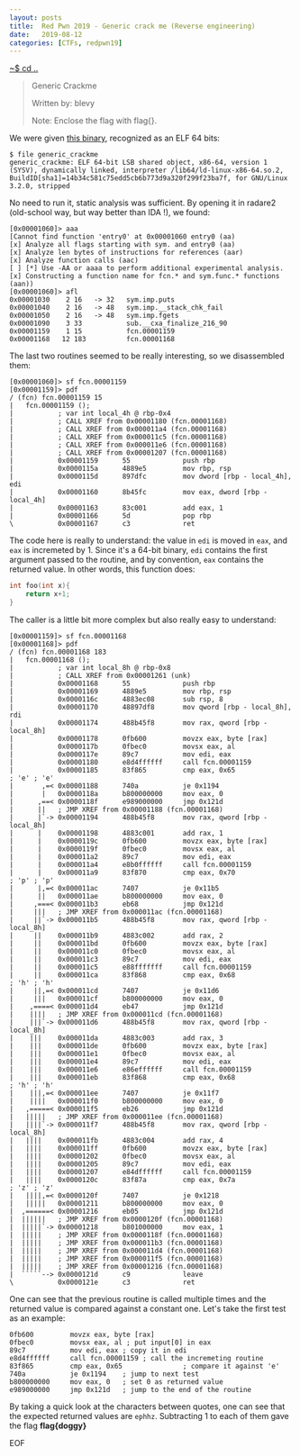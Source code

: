 ```yaml
---
layout: posts
title:  Red Pwn 2019 - Generic crack me (Reverse engineering)
date:   2019-08-12
categories: [CTFs, redpwn19]
---
```


[~$ cd ..](/ctfs/redpwn19/2019/08/12/index.html)

>Generic Crackme
>
>Written by: blevy
>
>Note: Enclose the flag with flag{}.

We were given [this binary](/assets/res/CTFs/redpwn19/generic_crackme/generic_crackme), recognized as an ELF 64 bits:

```
$ file generic_crackme
generic_crackme: ELF 64-bit LSB shared object, x86-64, version 1 (SYSV), dynamically linked, interpreter /lib64/ld-linux-x86-64.so.2, BuildID[sha1]=14b34c581c75edd5cb6b773d9a320f299f23ba7f, for GNU/Linux 3.2.0, stripped
```

No need to run it, static analysis was sufficient. By opening it in radare2 (old-school way, but way better than IDA !), we found:

```
[0x00001060]> aaa
[Cannot find function 'entry0' at 0x00001060 entry0 (aa)
[x] Analyze all flags starting with sym. and entry0 (aa)
[x] Analyze len bytes of instructions for references (aar)
[x] Analyze function calls (aac)
[ ] [*] Use -AA or aaaa to perform additional experimental analysis.
[x] Constructing a function name for fcn.* and sym.func.* functions (aan))
[0x00001060]> afl
0x00001030    2 16   -> 32   sym.imp.puts
0x00001040    2 16   -> 48   sym.imp.__stack_chk_fail
0x00001050    2 16   -> 48   sym.imp.fgets
0x00001090    3 33           sub.__cxa_finalize_216_90
0x00001159    1 15           fcn.00001159
0x00001168   12 183          fcn.00001168
```

The last two routines seemed to be really interesting, so we disassembled them:

```
[0x00001060]> sf fcn.00001159
[0x00001159]> pdf
/ (fcn) fcn.00001159 15
|   fcn.00001159 ();
|           ; var int local_4h @ rbp-0x4
|           ; CALL XREF from 0x00001180 (fcn.00001168)
|           ; CALL XREF from 0x000011a4 (fcn.00001168)
|           ; CALL XREF from 0x000011c5 (fcn.00001168)
|           ; CALL XREF from 0x000011e6 (fcn.00001168)
|           ; CALL XREF from 0x00001207 (fcn.00001168)
|           0x00001159      55             push rbp
|           0x0000115a      4889e5         mov rbp, rsp
|           0x0000115d      897dfc         mov dword [rbp - local_4h], edi
|           0x00001160      8b45fc         mov eax, dword [rbp - local_4h]
|           0x00001163      83c001         add eax, 1
|           0x00001166      5d             pop rbp
\           0x00001167      c3             ret
```

The code here is really to understand: the value in `edi` is moved in `eax`, and `eax` is incremeted by 1. Since it's a 64-bit binary, `edi` contains the first argument passed to the routine, and by convention, `eax` contains the returned value. In other words, this function does:

```c
int foo(int x){
    return x+1;
}
```

The caller is a little bit more complex but also really easy to understand:

```
[0x00001159]> sf fcn.00001168
[0x00001168]> pdf
/ (fcn) fcn.00001168 183
|   fcn.00001168 ();
|           ; var int local_8h @ rbp-0x8
|           ; CALL XREF from 0x00001261 (unk)
|           0x00001168      55             push rbp
|           0x00001169      4889e5         mov rbp, rsp
|           0x0000116c      4883ec08       sub rsp, 8
|           0x00001170      48897df8       mov qword [rbp - local_8h], rdi
|           0x00001174      488b45f8       mov rax, qword [rbp - local_8h]
|           0x00001178      0fb600         movzx eax, byte [rax]
|           0x0000117b      0fbec0         movsx eax, al
|           0x0000117e      89c7           mov edi, eax
|           0x00001180      e8d4ffffff     call fcn.00001159
|           0x00001185      83f865         cmp eax, 0x65               ; 'e' ; 'e'
|       ,=< 0x00001188      740a           je 0x1194
|       |   0x0000118a      b800000000     mov eax, 0
|      ,==< 0x0000118f      e989000000     jmp 0x121d
|      ||   ; JMP XREF from 0x00001188 (fcn.00001168)
|      |`-> 0x00001194      488b45f8       mov rax, qword [rbp - local_8h]
|      |    0x00001198      4883c001       add rax, 1
|      |    0x0000119c      0fb600         movzx eax, byte [rax]
|      |    0x0000119f      0fbec0         movsx eax, al
|      |    0x000011a2      89c7           mov edi, eax
|      |    0x000011a4      e8b0ffffff     call fcn.00001159
|      |    0x000011a9      83f870         cmp eax, 0x70               ; 'p' ; 'p'
|      |,=< 0x000011ac      7407           je 0x11b5
|      ||   0x000011ae      b800000000     mov eax, 0
|     ,===< 0x000011b3      eb68           jmp 0x121d
|     |||   ; JMP XREF from 0x000011ac (fcn.00001168)
|     ||`-> 0x000011b5      488b45f8       mov rax, qword [rbp - local_8h]
|     ||    0x000011b9      4883c002       add rax, 2
|     ||    0x000011bd      0fb600         movzx eax, byte [rax]
|     ||    0x000011c0      0fbec0         movsx eax, al
|     ||    0x000011c3      89c7           mov edi, eax
|     ||    0x000011c5      e88fffffff     call fcn.00001159
|     ||    0x000011ca      83f868         cmp eax, 0x68               ; 'h' ; 'h'
|     ||,=< 0x000011cd      7407           je 0x11d6
|     |||   0x000011cf      b800000000     mov eax, 0
|    ,====< 0x000011d4      eb47           jmp 0x121d
|    ||||   ; JMP XREF from 0x000011cd (fcn.00001168)
|    |||`-> 0x000011d6      488b45f8       mov rax, qword [rbp - local_8h]
|    |||    0x000011da      4883c003       add rax, 3
|    |||    0x000011de      0fb600         movzx eax, byte [rax]
|    |||    0x000011e1      0fbec0         movsx eax, al
|    |||    0x000011e4      89c7           mov edi, eax
|    |||    0x000011e6      e86effffff     call fcn.00001159
|    |||    0x000011eb      83f868         cmp eax, 0x68               ; 'h' ; 'h'
|    |||,=< 0x000011ee      7407           je 0x11f7
|    ||||   0x000011f0      b800000000     mov eax, 0
|   ,=====< 0x000011f5      eb26           jmp 0x121d
|   |||||   ; JMP XREF from 0x000011ee (fcn.00001168)
|   ||||`-> 0x000011f7      488b45f8       mov rax, qword [rbp - local_8h]
|   ||||    0x000011fb      4883c004       add rax, 4
|   ||||    0x000011ff      0fb600         movzx eax, byte [rax]
|   ||||    0x00001202      0fbec0         movsx eax, al
|   ||||    0x00001205      89c7           mov edi, eax
|   ||||    0x00001207      e84dffffff     call fcn.00001159
|   ||||    0x0000120c      83f87a         cmp eax, 0x7a               ; 'z' ; 'z'
|   ||||,=< 0x0000120f      7407           je 0x1218
|   |||||   0x00001211      b800000000     mov eax, 0
|  ,======< 0x00001216      eb05           jmp 0x121d
|  ||||||   ; JMP XREF from 0x0000120f (fcn.00001168)
|  |||||`-> 0x00001218      b801000000     mov eax, 1
|  |||||    ; JMP XREF from 0x0000118f (fcn.00001168)
|  |||||    ; JMP XREF from 0x000011b3 (fcn.00001168)
|  |||||    ; JMP XREF from 0x000011d4 (fcn.00001168)
|  |||||    ; JMP XREF from 0x000011f5 (fcn.00001168)
|  |||||    ; JMP XREF from 0x00001216 (fcn.00001168)
|  `````--> 0x0000121d      c9             leave
\           0x0000121e      c3             ret
```

One can see that the previous routine is called multiple times and the returned value is compared against a constant
one. Let's take the first test as an example:

```
0fb600         movzx eax, byte [rax]
0fbec0         movsx eax, al ; put input[0] in eax
89c7           mov edi, eax ; copy it in edi
e8d4ffffff     call fcn.00001159 ; call the incremeting routine
83f865         cmp eax, 0x65               ; compare it against 'e'
740a           je 0x1194    ; jump to next test
b800000000     mov eax, 0   ; set 0 as returned value
e989000000     jmp 0x121d   ; jump to the end of the routine

```

By taking a quick look at the characters between quotes, one can see that the expected returned values are `ephhz`. Subtracting 1 to each of them gave the flag **flag{doggy}**

EOF
